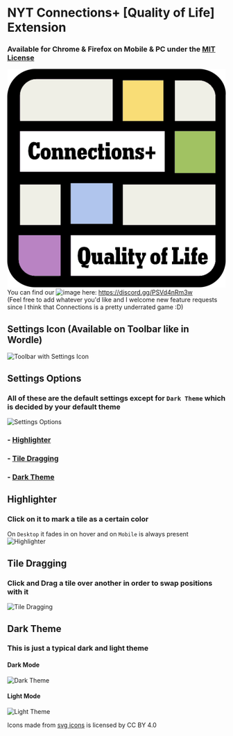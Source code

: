 # NYT Connections+ [Quality of Life] Extension
### Available for Chrome & Firefox on Mobile & PC under the [MIT License](https://github.com/RandomGamingDev/NYT-Connections-Quality-of-Life-Extension/blob/main/LICENSE)
![Thumbnail](icons/icon-512.png) <br/>
You can find our <img width="100" height="auto" alt="image" src="https://github.com/user-attachments/assets/0f301a7e-b239-4469-8e43-8cf1bea582cb"  /> here: https://discord.gg/PSVd4nRm3w <br/>
(Feel free to add whatever you'd like and I welcome new feature requests since I think that Connections is a pretty underrated game :D)

## Settings Icon (Available on Toolbar like in Wordle)
![Toolbar with Settings Icon](https://github.com/user-attachments/assets/4bc5defe-23cb-47d6-8e02-e23f86c21cff)

## Settings Options
### All of these are the default settings except for `Dark Theme` which is decided by your default theme
![Settings Options](https://github.com/user-attachments/assets/7c8d0c72-8acc-43f7-ab4b-d76ce83b64f4) <br/>
### - [Highlighter](https://github.com/RandomGamingDev/NYT-Connections-Quality-of-Life-Extension/new/main?filename=README.md#highlighter)
### - [Tile Dragging](https://github.com/RandomGamingDev/NYT-Connections-Quality-of-Life-Extension/new/main?filename=README.md#tile-dragging)
### - [Dark Theme](https://github.com/RandomGamingDev/NYT-Connections-Quality-of-Life-Extension/new/main?filename=README.md#this-is-just-a-typical-dark-and-light-theme)

## Highlighter
### Click on it to mark a tile as a certain color
On `Desktop` it fades in on hover and on `Mobile` is always present <br/>
![Highlighter](https://github.com/user-attachments/assets/50ac81c3-331d-4bde-9769-2e3e71310a69)

## Tile Dragging
### Click and Drag a tile over another in order to swap positions with it
![Tile Dragging](https://github.com/user-attachments/assets/0f16b67a-e577-4fa5-a233-46ba78e4fbdf)

## Dark Theme
### This is just a typical dark and light theme
#### Dark Mode
![Dark Theme](https://github.com/user-attachments/assets/833f99df-9f57-4078-980f-5a1f2a22ff18) <br/>
#### Light Mode
![Light Theme](https://github.com/user-attachments/assets/0b9d4c81-e5e9-4557-81c9-cc81dab18da8)

<div>Icons made from <a href="https://www.onlinewebfonts.com/icon">svg icons</a> is licensed by CC BY 4.0</div>
